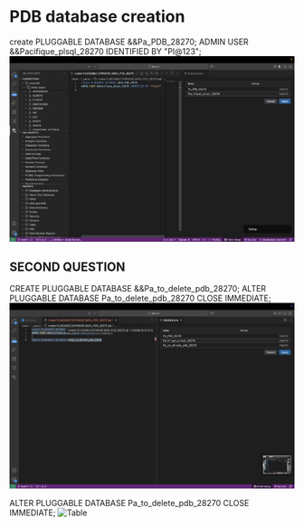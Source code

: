 # PDB database creation 
create PLUGGABLE DATABASE &&Pa_PDB_28270;
ADMIN USER &&Pacifique_plsql_28270 IDENTIFIED BY "Pl@123";
![Sample table](https://github.com/i-paccy/new-plsql/blob/main/Screenshot%202025-10-06%20at%2019.35.59.png?raw=true)

## SECOND QUESTION
CREATE PLUGGABLE DATABASE &&Pa_to_delete_pdb_28270;
ALTER PLUGGABLE DATABASE Pa_to_delete_pdb_28270 CLOSE IMMEDIATE;
![Table](https://github.com/i-paccy/new-plsql/blob/main/Screenshot%202025-10-06%20at%2020.26.41.png?raw=true)

ALTER PLUGGABLE DATABASE Pa_to_delete_pdb_28270 CLOSE IMMEDIATE;
![Table]()

